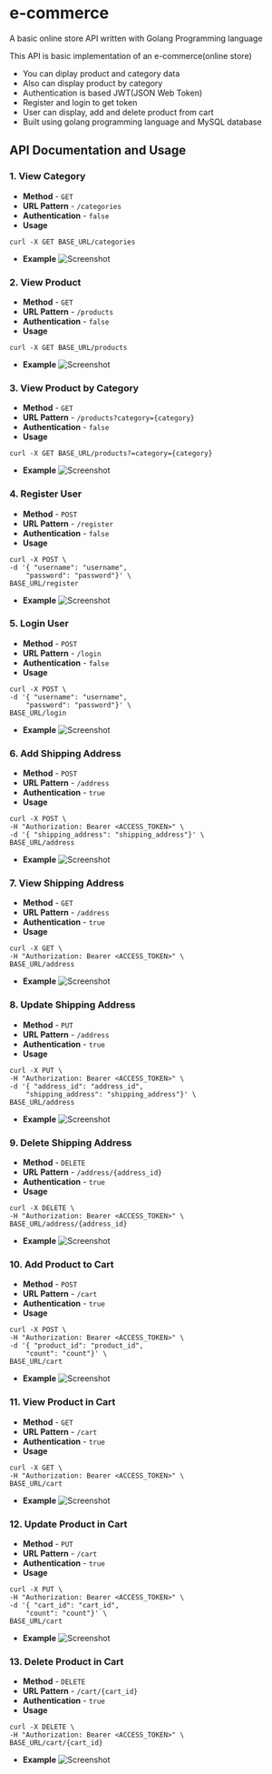 # e-commerce
A basic online store API written with Golang Programming language

This API is basic implementation of an e-commerce(online store)
- You can diplay product and category data
- Also can display product by category
- Authentication is based JWT(JSON Web Token)
- Register and login to get token
- User can display, add and delete product from cart
- Built using golang programming language and MySQL database

## API Documentation and Usage

### 1. View Category
- **Method** - `GET` <br>
- **URL Pattern** - `/categories` <br>
- **Authentication** - `false` <br>
- **Usage**
```
curl -X GET BASE_URL/categories
```
- **Example**
![Screenshot](/screenshots/GetCategory.png)

### 2. View Product
- **Method** - `GET` <br>
- **URL Pattern** - `/products` <br>
- **Authentication** - `false` <br>
- **Usage**
```
curl -X GET BASE_URL/products 
```
- **Example**
![Screenshot](/screenshots/GetProduct.png)

### 3. View Product by Category
- **Method** - `GET` <br>
- **URL Pattern** - `/products?category={category}` <br>
- **Authentication** - `false` <br>
- **Usage**
```
curl -X GET BASE_URL/products?=category={category}
```
- **Example**
![Screenshot](/screenshots/GetProductbyCategory.png)

### 4. Register User
- **Method** - `POST` <br>
- **URL Pattern** - `/register` <br>
- **Authentication** - `false` <br>
- **Usage**
```
curl -X POST \
-d '{ "username": "username", 
    "password": "password"}' \
BASE_URL/register
```
- **Example**
![Screenshot](/screenshots/Register.png)

### 5. Login User
- **Method** - `POST` <br>
- **URL Pattern** - `/login` <br>
- **Authentication** - `false` <br>
- **Usage**
```
curl -X POST \
-d '{ "username": "username", 
    "password": "password"}' \
BASE_URL/login
```
- **Example**
![Screenshot](/screenshots/Login.png)

### 6. Add Shipping Address
- **Method** - `POST` <br>
- **URL Pattern** - `/address` <br>
- **Authentication** - `true` <br>
- **Usage**
```
curl -X POST \
-H "Authorization: Bearer <ACCESS_TOKEN>" \
-d '{ "shipping_address": "shipping_address"}' \
BASE_URL/address
```
- **Example**
![Screenshot](/screenshots/PostAddress.png)

### 7. View Shipping Address
- **Method** - `GET` <br>
- **URL Pattern** - `/address` <br>
- **Authentication** - `true` <br>
- **Usage**
```
curl -X GET \
-H "Authorization: Bearer <ACCESS_TOKEN>" \
BASE_URL/address
```
- **Example**
![Screenshot](/screenshots/GetAddress.png)

### 8. Update Shipping Address
- **Method** - `PUT` <br>
- **URL Pattern** - `/address` <br>
- **Authentication** - `true` <br>
- **Usage**
```
curl -X PUT \
-H "Authorization: Bearer <ACCESS_TOKEN>" \
-d '{ "address_id": "address_id",
    "shipping_address": "shipping_address"}' \
BASE_URL/address
```
- **Example**
![Screenshot](/screenshots/PutAddress.png)

### 9. Delete Shipping Address
- **Method** - `DELETE` <br>
- **URL Pattern** - `/address/{address_id}` <br>
- **Authentication** - `true` <br>
- **Usage**
```
curl -X DELETE \
-H "Authorization: Bearer <ACCESS_TOKEN>" \
BASE_URL/address/{address_id}
```
- **Example**
![Screenshot](/screenshots/DeleteAddress.png)

### 10. Add Product to Cart
- **Method** - `POST` <br>
- **URL Pattern** - `/cart` <br>
- **Authentication** - `true` <br>
- **Usage**
```
curl -X POST \
-H "Authorization: Bearer <ACCESS_TOKEN>" \
-d '{ "product_id": "product_id", 
    "count": "count"}' \
BASE_URL/cart
```
- **Example**
![Screenshot](/screenshots/PostCart.png)

### 11. View Product in Cart
- **Method** - `GET` <br>
- **URL Pattern** - `/cart` <br>
- **Authentication** - `true` <br>
- **Usage**
```
curl -X GET \
-H "Authorization: Bearer <ACCESS_TOKEN>" \
BASE_URL/cart
```
- **Example**
![Screenshot](/screenshots/GetCart.png)

### 12. Update Product in Cart
- **Method** - `PUT` <br>
- **URL Pattern** - `/cart` <br>
- **Authentication** - `true` <br>
- **Usage**
```
curl -X PUT \
-H "Authorization: Bearer <ACCESS_TOKEN>" \
-d '{ "cart_id": "cart_id", 
    "count": "count"}' \
BASE_URL/cart
```
- **Example**
![Screenshot](/screenshots/PutCart.png)

### 13. Delete Product in Cart
- **Method** - `DELETE` <br>
- **URL Pattern** - `/cart/{cart_id}` <br>
- **Authentication** - `true` <br>
- **Usage**
```
curl -X DELETE \
-H "Authorization: Bearer <ACCESS_TOKEN>" \
BASE_URL/cart/{cart_id}
```
- **Example**
![Screenshot](/screenshots/DeleteCart.png)



